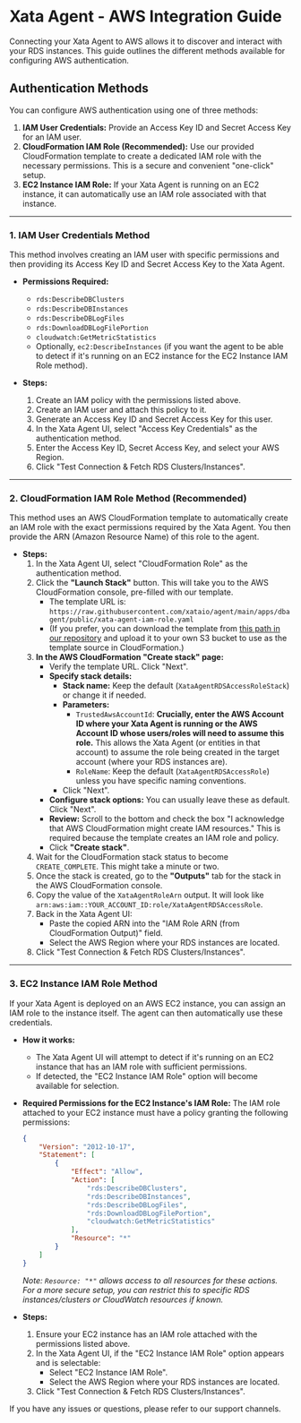 # Xata Agent - AWS Integration Guide

Connecting your Xata Agent to AWS allows it to discover and interact with your RDS instances. This guide outlines the different methods available for configuring AWS authentication.

## Authentication Methods

You can configure AWS authentication using one of three methods:

1.  **IAM User Credentials:** Provide an Access Key ID and Secret Access Key for an IAM user.
2.  **CloudFormation IAM Role (Recommended):** Use our provided CloudFormation template to create a dedicated IAM role with the necessary permissions. This is a secure and convenient "one-click" setup.
3.  **EC2 Instance IAM Role:** If your Xata Agent is running on an EC2 instance, it can automatically use an IAM role associated with that instance.

---

### 1. IAM User Credentials Method

This method involves creating an IAM user with specific permissions and then providing its Access Key ID and Secret Access Key to the Xata Agent.

*   **Permissions Required:**
    *   `rds:DescribeDBClusters`
    *   `rds:DescribeDBInstances`
    *   `rds:DescribeDBLogFiles`
    *   `rds:DownloadDBLogFilePortion`
    *   `cloudwatch:GetMetricStatistics`
    *   Optionally, `ec2:DescribeInstances` (if you want the agent to be able to detect if it's running on an EC2 instance for the EC2 Instance IAM Role method).

*   **Steps:**
    1.  Create an IAM policy with the permissions listed above.
    2.  Create an IAM user and attach this policy to it.
    3.  Generate an Access Key ID and Secret Access Key for this user.
    4.  In the Xata Agent UI, select "Access Key Credentials" as the authentication method.
    5.  Enter the Access Key ID, Secret Access Key, and select your AWS Region.
    6.  Click "Test Connection & Fetch RDS Clusters/Instances".

---

### 2. CloudFormation IAM Role Method (Recommended)

This method uses an AWS CloudFormation template to automatically create an IAM role with the exact permissions required by the Xata Agent. You then provide the ARN (Amazon Resource Name) of this role to the agent.

*   **Steps:**
    1.  In the Xata Agent UI, select "CloudFormation Role" as the authentication method.
    2.  Click the **"Launch Stack"** button. This will take you to the AWS CloudFormation console, pre-filled with our template.
        *   The template URL is: `https://raw.githubusercontent.com/xataio/agent/main/apps/dbagent/public/xata-agent-iam-role.yaml`
        *   (If you prefer, you can download the template from [this path in our repository](/public/xata-agent-iam-role.yaml) and upload it to your own S3 bucket to use as the template source in CloudFormation.)
    3.  **In the AWS CloudFormation "Create stack" page:**
        *   Verify the template URL. Click "Next".
        *   **Specify stack details:**
            *   **Stack name:** Keep the default (`XataAgentRDSAccessRoleStack`) or change it if needed.
            *   **Parameters:**
                *   `TrustedAwsAccountId`: **Crucially, enter the AWS Account ID where your Xata Agent is running or the AWS Account ID whose users/roles will need to assume this role.** This allows the Xata Agent (or entities in that account) to assume the role being created in the target account (where your RDS instances are).
                *   `RoleName`: Keep the default (`XataAgentRDSAccessRole`) unless you have specific naming conventions.
            *   Click "Next".
        *   **Configure stack options:** You can usually leave these as default. Click "Next".
        *   **Review:** Scroll to the bottom and check the box "I acknowledge that AWS CloudFormation might create IAM resources." This is required because the template creates an IAM role and policy.
        *   Click **"Create stack"**.
    4.  Wait for the CloudFormation stack status to become `CREATE_COMPLETE`. This might take a minute or two.
    5.  Once the stack is created, go to the **"Outputs"** tab for the stack in the AWS CloudFormation console.
    6.  Copy the value of the `XataAgentRoleArn` output. It will look like `arn:aws:iam::YOUR_ACCOUNT_ID:role/XataAgentRDSAccessRole`.
    7.  Back in the Xata Agent UI:
        *   Paste the copied ARN into the "IAM Role ARN (from CloudFormation Output)" field.
        *   Select the AWS Region where your RDS instances are located.
    8.  Click "Test Connection & Fetch RDS Clusters/Instances".

---

### 3. EC2 Instance IAM Role Method

If your Xata Agent is deployed on an AWS EC2 instance, you can assign an IAM role to the instance itself. The agent can then automatically use these credentials.

*   **How it works:**
    *   The Xata Agent UI will attempt to detect if it's running on an EC2 instance that has an IAM role with sufficient permissions.
    *   If detected, the "EC2 Instance IAM Role" option will become available for selection.

*   **Required Permissions for the EC2 Instance's IAM Role:**
    The IAM role attached to your EC2 instance must have a policy granting the following permissions:
    ```json
    {
        "Version": "2012-10-17",
        "Statement": [
            {
                "Effect": "Allow",
                "Action": [
                    "rds:DescribeDBClusters",
                    "rds:DescribeDBInstances",
                    "rds:DescribeDBLogFiles",
                    "rds:DownloadDBLogFilePortion",
                    "cloudwatch:GetMetricStatistics"
                ],
                "Resource": "*"
            }
        ]
    }
    ```
    *Note: `Resource: "*"` allows access to all resources for these actions. For a more secure setup, you can restrict this to specific RDS instances/clusters or CloudWatch resources if known.*

*   **Steps:**
    1.  Ensure your EC2 instance has an IAM role attached with the permissions listed above.
    2.  In the Xata Agent UI, if the "EC2 Instance IAM Role" option appears and is selectable:
        *   Select "EC2 Instance IAM Role".
        *   Select the AWS Region where your RDS instances are located.
    3.  Click "Test Connection & Fetch RDS Clusters/Instances".

If you have any issues or questions, please refer to our support channels.
```
